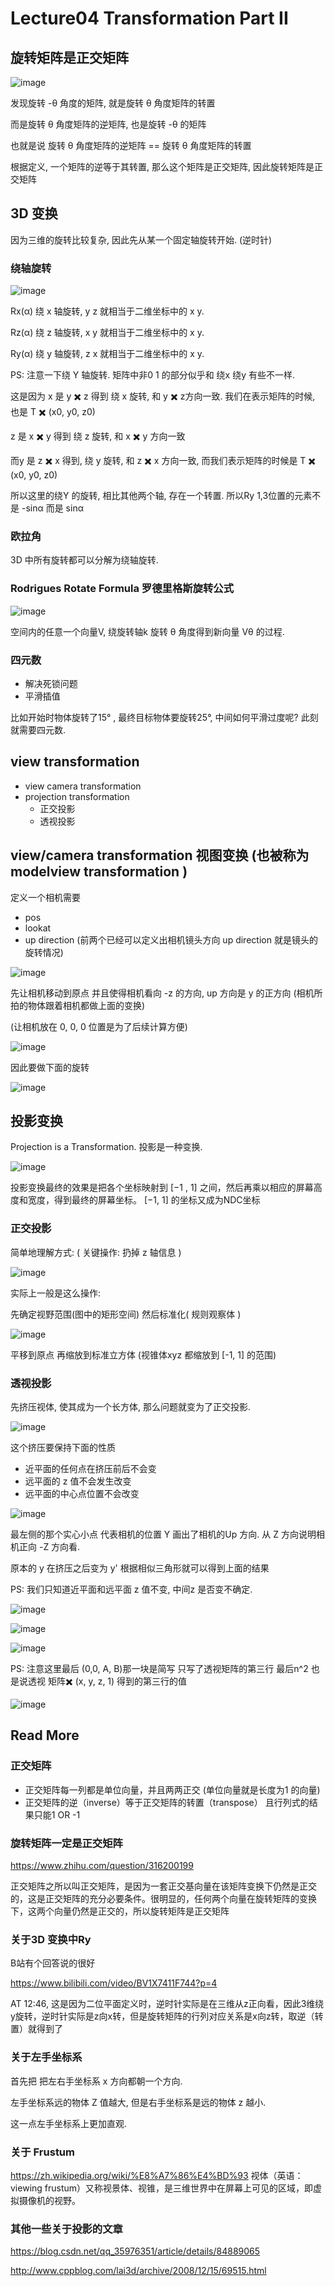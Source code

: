 # Lecture04 Transformation Part II



## 旋转矩阵是正交矩阵

![image](https://raw.githubusercontent.com/lumixraku/NotesForGraphics/master/images/transform6.jpg)

发现旋转 -θ 角度的矩阵, 就是旋转 θ 角度矩阵的转置

而是旋转 θ 角度矩阵的逆矩阵, 也是旋转 -θ 的矩阵

也就是说 旋转 θ 角度矩阵的逆矩阵 == 旋转 θ 角度矩阵的转置

根据定义, 一个矩阵的逆等于其转置, 那么这个矩阵是正交矩阵, 因此旋转矩阵是正交矩阵



## 3D 变换

因为三维的旋转比较复杂, 因此先从某一个固定轴旋转开始. (逆时针)


### 绕轴旋转
![image](https://raw.githubusercontent.com/lumixraku/NotesForGraphics/master/images/rotate3d.jpg)

Rx(α) 绕 x 轴旋转, y z 就相当于二维坐标中的 x y.

Rz(α) 绕 z 轴旋转, x y 就相当于二维坐标中的 x y.

Ry(α) 绕 y 轴旋转, z x 就相当于二维坐标中的 x y.

PS: 注意一下绕 Y 轴旋转. 矩阵中非0 1 的部分似乎和 绕x  绕y 有些不一样.

这是因为 x 是 y ✖️ z 得到  绕 x 旋转, 和 y ✖️ z方向一致. 我们在表示矩阵的时候, 也是 T ✖️ (x0, y0, z0)

z 是 x ✖️ y 得到  绕 z 旋转, 和 x ✖️ y 方向一致

而y 是 z ✖️ x 得到, 绕 y 旋转, 和 z ✖️ x 方向一致, 而我们表示矩阵的时候是 T ✖️ (x0, y0, z0)

所以这里的绕Y 的旋转, 相比其他两个轴, 存在一个转置. 所以Ry 1,3位置的元素不是 -sinα 而是 sinα

### 欧拉角
3D 中所有旋转都可以分解为绕轴旋转.


### Rodrigues Rotate Formula 罗德里格斯旋转公式

![image](https://raw.githubusercontent.com/lumixraku/NotesForGraphics/master/images/transform7.jpg)


空间内的任意一个向量V, 绕旋转轴k 旋转 θ 角度得到新向量 Vθ 的过程.



### 四元数

- 解决死锁问题
- 平滑插值

比如开始时物体旋转了15° , 最终目标物体要旋转25°, 中间如何平滑过度呢? 此刻就需要四元数.

## view transformation
- view camera transformation
- projection transformation
  - 正交投影
  - 透视投影

## view/camera transformation 视图变换  (也被称为 modelview transformation )

定义一个相机需要
- pos
- lookat
- up direction (前两个已经可以定义出相机镜头方向  up direction 就是镜头的旋转情况)

![image](https://raw.githubusercontent.com/lumixraku/NotesForGraphics/master/images/view0.jpg)



先让相机移动到原点 并且使得相机看向 -z 的方向, up 方向是 y 的正方向  (相机所拍的物体跟着相机都做上面的变换)

(让相机放在 0, 0, 0 位置是为了后续计算方便)


![image](https://raw.githubusercontent.com/lumixraku/NotesForGraphics/master/images/view.jpg)

因此要做下面的旋转

![image](https://raw.githubusercontent.com/lumixraku/NotesForGraphics/master/images/view1.jpg)




## 投影变换

Projection is a Transformation.  投影是一种变换.

![image](https://raw.githubusercontent.com/lumixraku/NotesForGraphics/master/images/project0.jpg)


投影变换最终的效果是把各个坐标映射到 [−1 , 1] 之间，然后再乘以相应的屏幕高度和宽度，得到最终的屏幕坐标。 [−1, 1] 的坐标又成为NDC坐标

### 正交投影

简单地理解方式:   ( 关键操作: 扔掉 z 轴信息 )

![image](https://raw.githubusercontent.com/lumixraku/NotesForGraphics/master/images/project0.jpg)



实际上一般是这么操作:

先确定视野范围(图中的矩形空间)  然后标准化( 规则观察体 )

![image](https://raw.githubusercontent.com/lumixraku/NotesForGraphics/master/images/project.jpg)

平移到原点  再缩放到标准立方体 (视锥体xyz 都缩放到 [-1, 1] 的范围)


### 透视投影

先挤压视体, 使其成为一个长方体, 那么问题就变为了正交投影.

![image](https://raw.githubusercontent.com/lumixraku/NotesForGraphics/master/images/project5.jpg)

这个挤压要保持下面的性质

- 近平面的任何点在挤压前后不会变
- 远平面的 z 值不会发生改变
- 远平面的中心点位置不会改变

![image](https://raw.githubusercontent.com/lumixraku/NotesForGraphics/master/images/project6.jpg)


最左侧的那个实心小点  代表相机的位置  Y 画出了相机的Up 方向.  从 Z 方向说明相机正向 -Z 方向看.

原本的 y 在挤压之后变为 y'  根据相似三角形就可以得到上面的结果


PS:  我们只知道近平面和远平面 z 值不变, 中间z 是否变不确定.

![image](https://raw.githubusercontent.com/lumixraku/NotesForGraphics/master/images/project8.jpg)


![image](https://raw.githubusercontent.com/lumixraku/NotesForGraphics/master/images/project9.jpg)


![image](https://raw.githubusercontent.com/lumixraku/NotesForGraphics/master/images/project2.jpg)


PS:  注意这里最后 (0,0, A, B)那一块是简写   只写了透视矩阵的第三行  最后n^2 也是说透视 矩阵✖️ (x, y, z, 1) 得到的第三行的值


![image](https://raw.githubusercontent.com/lumixraku/NotesForGraphics/master/images/project3.jpg)

## Read More

### 正交矩阵
- 正交矩阵每一列都是单位向量，并且两两正交  (单位向量就是长度为1 的向量)
- 正交矩阵的逆（inverse）等于正交矩阵的转置（transpose）  且行列式的结果只能1 OR -1

### 旋转矩阵一定是正交矩阵

https://www.zhihu.com/question/316200199

正交矩阵之所以叫正交矩阵，是因为一套正交基向量在该矩阵变换下仍然是正交的，这是正交矩阵的充分必要条件。很明显的，任何两个向量在旋转矩阵的变换下，这两个向量仍然是正交的，所以旋转矩阵是正交矩阵


### 关于3D 变换中Ry
B站有个回答说的很好

https://www.bilibili.com/video/BV1X7411F744?p=4

AT 12:46, 这是因为二位平面定义时，逆时针实际是在三维从z正向看，因此3维绕y旋转，逆时针实际是z向x转，但是旋转矩阵的行列对应关系是x向z转，取逆（转置）就得到了

### 关于左手坐标系
首先把 把左右手坐标系 x 方向都朝一个方向.

左手坐标系远的物体 Z 值越大, 但是右手坐标系是远的物体 z 越小.

这一点左手坐标系上更加直观.


### 关于 Frustum

https://zh.wikipedia.org/wiki/%E8%A7%86%E4%BD%93
视体（英语：viewing frustum）又称视景体、视锥，是三维世界中在屏幕上可见的区域，即虚拟摄像机的视野。

### 其他一些关于投影的文章

https://blog.csdn.net/qq_35976351/article/details/84889065

http://www.cppblog.com/lai3d/archive/2008/12/15/69515.html